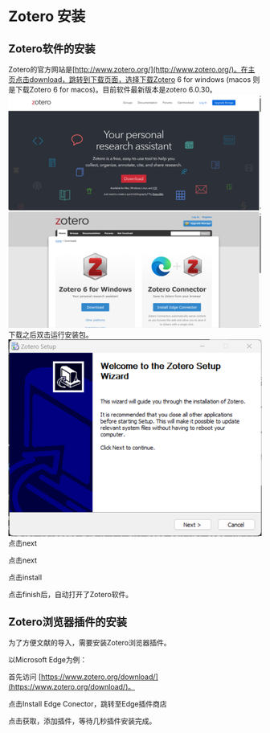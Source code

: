 # Zotero 安装
## Zotero软件的安装
Zotero的官方网站是[http://www.zotero.org/](http://www.zotero.org/)。在主页点击download，跳转到下载页面，选择下载Zotero 6 for windows (macos 则是下载Zotero 6 for macos)。目前软件最新版本是zotero 6.0.30。
![Alt text](image.png)
![Alt text](image-1.png)
下载之后双击运行安装包。
![Alt text](image-2.png)
点击next

点击next

点击install

点击finish后，自动打开了Zotero软件。

## Zotero浏览器插件的安装

为了方便文献的导入，需要安装Zotero浏览器插件。

以Microsoft Edge为例：

首先访问 [https://www.zotero.org/download/](https://www.zotero.org/download/)。

点击Install Edge Conector，跳转至Edge插件商店

点击获取，添加插件，等待几秒插件安装完成。

